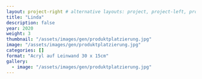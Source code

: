 ```yaml
---
layout: project-right # alternative layouts: project, project-left, project-right, project-top
title: "Linda"
description: false
year: 2020
weight: 3
thumbnail: "/assets/images/gen/produktplatzierung.jpg"
image: "/assets/images/gen/produktplatzierung.jpg"
categories: []
format: "Acryl auf Leinwand 30 x 15cm"
gallery:
  - image: "/assets/images/gen/produktplatzierung.jpg"
---
```


